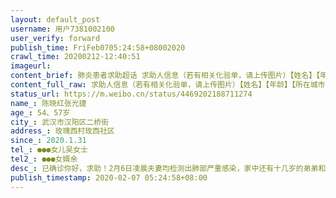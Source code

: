 ```yaml
---
layout: default_post
username: 用户7381002100
user_verify: forward
publish_time: FriFeb0705:24:58+08002020
crawl_time: 20200212-12:40:51
imageurl: 
content_brief: 肺炎患者求助超话 求助人信息（若有相关化验单，请上传图片）【姓名】【年龄】【所在城市】【所在小区、社区】【患病时间】【联系方式】【其他紧急联系人】【病情描述】肺炎患者求助超话帮 转：【姓名】陈晓红 张光捷【年龄】54、57岁【所在城市】武汉市汉阳区二桥街【所在小区、 ...全文
content_full_raw: 求助人信息（若有相关化验单，请上传图片）【姓名】【年龄】【所在城市】【所在小区、社区】【患病时间】【联系方式】【其他紧急联系人】【病情描述】帮转：【姓名】陈晓红张光捷【年龄】54、57岁【所在城市】武汉市汉阳区二桥街【所在小区、社区】玫瑰西村玫西社区【患病时间】2020.1.31【联系方式】●●●女儿吴女士【其他紧急联系人】●●●女婿余【病情描述】已确诊你好，求助！2月6日凌晨夫妻均检测出肺部严重感染，家中还有十几岁的弟弟和80多岁的奶奶不知道状况如何。由于社区不安排车，武汉又限行所以患者昨天才送至医院，这之间打了无数个电话，然而好不容易到医院下午从3点到凌晨12点才看到医生并开出检查单，此时的妈妈已经呼吸困难并且血氧低至70随时会有生命危险，一直坐在发热门诊的椅子上吸氧8小时，并伴有呼吸急促心慌等症状，多次因为不适医生过来查看，并说状况危急并无奈表示如果有床位我们马上安排，然而在半夜拿到ct结果的时候更是验证了医生的说话，重症肺炎急需住院治疗并告知现在没有床位只能等，天知道我还有多么的绝望，此时的我和老公已经12小时没有吃没有喝，看到极度虚弱的妈妈我作为女儿守护在旁边也不知道怎么办，同时也和老公冒着被感染的风险继续照顾两位老人，我只是希望两位老人能够进入到隔离病房治疗，有谁能够帮帮我们呢？不是说疑似危重症都要被收治到定点医院治疗吗？为什么我们只能在走廊绝望的等待死亡？我们到底做错了什么？110、120各种专线社区帖子都填了还是没有用，到底怎么样才能让危重的妈妈得到病床躺一下呢？！目前妈妈还在同济中法新城发热门诊虚弱的吸氧打针，不知道什么时候会呼吸困难晕过去？谁能帮帮我们呢？我们只是想住院治疗#武汉加油##抗击新型肺炎我们在行动##新型肺炎求助通道开启##抗击肺炎求助##肺炎患者求助超话#德令哈市
status_url: https://m.weibo.cn/status/4469202188711274
name_: 陈晓红张光捷
age_: 54、57岁
city_: 武汉市汉阳区二桥街
address_: 玫瑰西村玫西社区
since_: 2020.1.31
tel_: ●●●女儿吴女士
tel2_: ●●●女婿余
desc_: 已确诊你好，求助！2月6日凌晨夫妻均检测出肺部严重感染，家中还有十几岁的弟弟和80多岁的奶奶不知道状况如何。由于社区不安排车，武汉又限行所以患者昨天才送至医院，这之间打了无数个电话，然而好不容易到医院下午从3点到凌晨12点才看到医生并开出检查单，此时的妈妈已经呼吸困难并且血氧低至70随时会有生命危险，一直坐在发热门诊的椅子上吸氧8小时，并伴有呼吸急促心慌等症状，多次因为不适医生过来查看，并说状况危急并无奈表示如果有床位我们马上安排，然而在半夜拿到ct结果的时候更是验证了医生的说话，重症肺炎急需住院治疗并告知现在没有床位只能等，天知道我还有多么的绝望，此时的我和老公已经12小时没有吃没有喝，看到极度虚弱的妈妈我作为女儿守护在旁边也不知道怎么办，同时也和老公冒着被感染的风险继续照顾两位老人，我只是希望两位老人能够进入到隔离病房治疗，有谁能够帮帮我们呢？不是说疑似危重症都要被收治到定点医院治疗吗？为什么我们只能在走廊绝望的等待死亡？我们到底做错了什么？110、120各种专线社区帖子都填了还是没有用，到底怎么样才能让危重的妈妈得到病床躺一下呢？！目前妈妈还在同济中法新城发热门诊虚弱的吸氧打针，不知道什么时候会呼吸困难晕过去？谁能帮帮我们呢？我们只是想住院治疗#武汉加油##抗击新型肺炎我们在行动##新型肺炎求助通道开启##抗击肺炎求助##肺炎患者求助超话#德令哈市
publish_timestamp: 2020-02-07 05:24:58+08:00
---
```

